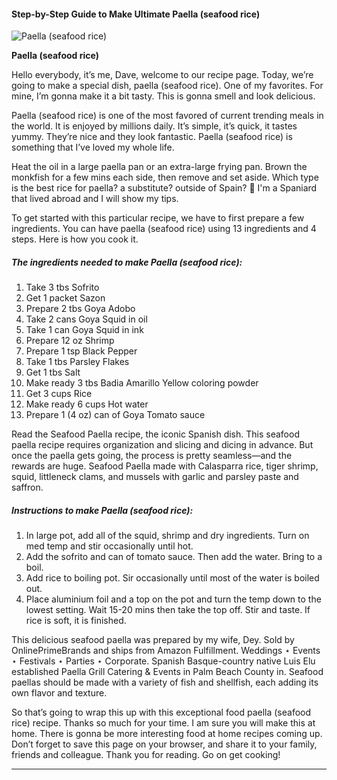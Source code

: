            

#### Step-by-Step Guide to Make Ultimate Paella (seafood rice)

![Paella (seafood rice)](https://img-global.cpcdn.com/recipes/d6b02648c84a87b2/751x532cq70/paella-seafood-rice-recipe-main-photo.jpg)

**Paella (seafood rice)**

Hello everybody, it’s me, Dave, welcome to our recipe page. Today, we’re going to make a special dish, paella (seafood rice). One of my favorites. For mine, I’m gonna make it a bit tasty. This is gonna smell and look delicious.

Paella (seafood rice) is one of the most favored of current trending meals in the world. It is enjoyed by millions daily. It’s simple, it’s quick, it tastes yummy. They’re nice and they look fantastic. Paella (seafood rice) is something that I’ve loved my whole life.

Heat the oil in a large paella pan or an extra-large frying pan. Brown the monkfish for a few mins each side, then remove and set aside. Which type is the best rice for paella? a substitute? outside of Spain? 🥘 I'm a Spaniard that lived abroad and I will show my tips.

To get started with this particular recipe, we have to first prepare a few ingredients. You can have paella (seafood rice) using 13 ingredients and 4 steps. Here is how you cook it.

##### The ingredients needed to make Paella (seafood rice):

1.  Take 3 tbs Sofrito
2.  Get 1 packet Sazon
3.  Prepare 2 tbs Goya Adobo
4.  Take 2 cans Goya Squid in oil
5.  Take 1 can Goya Squid in ink
6.  Prepare 12 oz Shrimp
7.  Prepare 1 tsp Black Pepper
8.  Take 1 tbs Parsley Flakes
9.  Get 1 tbs Salt
10.  Make ready 3 tbs Badia Amarillo Yellow coloring powder
11.  Get 3 cups Rice
12.  Make ready 6 cups Hot water
13.  Prepare 1 (4 oz) can of Goya Tomato sauce

Read the Seafood Paella recipe, the iconic Spanish dish. This seafood paella recipe requires organization and slicing and dicing in advance. But once the paella gets going, the process is pretty seamless—and the rewards are huge. Seafood Paella made with Calasparra rice, tiger shrimp, squid, littleneck clams, and mussels with garlic and parsley paste and saffron.

##### Instructions to make Paella (seafood rice):

1.  In large pot, add all of the squid, shrimp and dry ingredients. Turn on med temp and stir occasionally until hot.
2.  Add the sofrito and can of tomato sauce. Then add the water. Bring to a boil.
3.  Add rice to boiling pot. Sir occasionally until most of the water is boiled out.
4.  Place aluminium foil and a top on the pot and turn the temp down to the lowest setting. Wait 15-20 mins then take the top off. Stir and taste. If rice is soft, it is finished.

This delicious seafood paella was prepared by my wife, Dey. Sold by OnlinePrimeBrands and ships from Amazon Fulfillment. Weddings ⋆ Events ⋆ Festivals ⋆ Parties ⋆ Corporate. Spanish Basque-country native Luis Elu established Paella Grill Catering & Events in Palm Beach County in. Seafood paellas should be made with a variety of fish and shellfish, each adding its own flavor and texture.

So that’s going to wrap this up with this exceptional food paella (seafood rice) recipe. Thanks so much for your time. I am sure you will make this at home. There is gonna be more interesting food at home recipes coming up. Don’t forget to save this page on your browser, and share it to your family, friends and colleague. Thank you for reading. Go on get cooking!

* * *